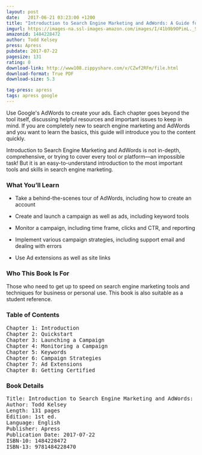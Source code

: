 ```yaml
---
layout: post
date:   2017-06-21 03:23:00 +1200
title: "Introduction to Search Engine Marketing and AdWords: A Guide for Absolute Beginners"
imgurl: https://images-na.ssl-images-amazon.com/images/I/41b9b9OPimL._SL200_.jpg
amazonid: 1484228472
author: Todd Kelsey
press: Apress
pubdate: 2017-07-22
pagesize: 131
rating: 0
download-link: http://www108.zippyshare.com/v/CZwf2RFm/file.html
download-format: True PDF
download-size: 5.3

tag-press: apress
tags: apress google
---
```


Use Google's AdWords to create your ads. Each chapter goes beyond the tool itself, discussing helpful resources and important issues to keep in mind.  If you are completely new to search engine marketing and AdWords and you want to learn the basics, this guide will introduce you to the content quickly. 

Introduction to Search Engine Marketing and AdWords is not in-depth, comprehensive, or trying to cover every tool or platform―an impossible task! But it is an easy-to-understand introduction to the most important tools and skills in search engine marketing.

### What You’ll Learn

- Take a behind-the-scenes tour of AdWords, including how to create an account

- Create and launch a campaign as well as ads, including keyword tools

- Monitor a campaign, including time frame, clicks and CTR, and reporting

- Implement various campaign strategies, including support email and dealing with errors

- Use Ad extensions as well as site links


### Who This Book Is For

Those who need to get up to speed on search engine marketing tools and techniques for business or personal use. This book is also suitable as a student reference.

### Table of Contents
<pre>
Chapter 1: Introduction
Chapter 2: Quickstart
Chapter 3: Launching a Campaign
Chapter 4: Monitoring a Campaign
Chapter 5: Keywords
Chapter 6: Campaign Strategies
Chapter 7: Ad Extensions
Chapter 8: Getting Certified
</pre>

### Book Details
<pre>
Title: Introduction to Search Engine Marketing and AdWords: A Guide for Absolute Beginners
Author: Todd Kelsey
Length: 131 pages
Edition: 1st ed.
Language: English
Publisher: Apress
Publication Date: 2017-07-22
ISBN-10: 1484228472
ISBN-13: 9781484228470
</pre>
